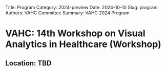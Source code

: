 Title: Program
Category: 2024-preview
Date: 2024-10-10
Slug: program
Authors: VAHC Committee
Summary: VAHC 2024 Program


# VAHC: 14th Workshop on Visual Analytics in Healthcare (Workshop)
## Location: TBD



